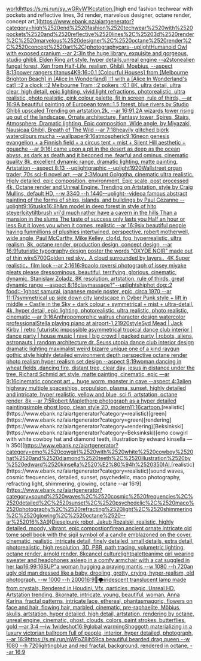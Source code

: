 [world](https://www.ebank.nz/aiartgenerator?category=world)[<https://s.mj.run/sy_wGRvW1Kc>](https://www.ebank.nz/aiartgenerator?category=%3Chttps%3A//s.mj.run/sy_wGRvW1Kc%3E)[station.](https://www.ebank.nz/aiartgenerator?category=station.)[high end fashion techwear with pockets and reflective lines, 3d render, marvelous designer, octane render, concept art,](https://www.ebank.nz/aiartgenerator?category=high%2520end%2520fashion%2520techwear%2520with%2520pockets%2520and%2520reflective%2520lines%2C%25203d%2520render%2C%2520marvelous%2520designer%2C%2520octane%2520render%2C%2520concept%2520art%2C)[photography](https://www.ebank.nz/aiartgenerator?category=photography)[cars](https://www.ebank.nz/aiartgenerator?category=cars)[--uplight](https://www.ebank.nz/aiartgenerator?category=--uplight)[Humanoid Owl with exposed cranium --ar 2:3](https://www.ebank.nz/aiartgenerator?category=Humanoid%2520Owl%2520with%2520exposed%2520cranium%2520--ar%25202%3A3)[In the huge library, exquisite and gorgeous, studio ghibli, Elden Ring art style, hyper details,unreal engine --a2](https://www.ebank.nz/aiartgenerator?category=In%2520the%2520huge%2520library%2C%2520exquisite%2520and%2520gorgeous%2C%2520studio%2520ghibli%2C%2520Elden%2520Ring%2520art%2520style%2C%2520hyper%2520details%2Cunreal%2520engine%2520--a2)[stone](https://www.ebank.nz/aiartgenerator?category=stone)[alien fungal forest, Xen from Half-Life, realism, Ghibli, Moebius, --aspect 8:13](https://www.ebank.nz/aiartgenerator?category=alien%2520fungal%2520forest%2C%2520Xen%2520from%2520Half-Life%2C%2520realism%2C%2520Ghibli%2C%2520Moebius%2C%2520--aspect%25208%3A13)[power rangers titanus](https://www.ebank.nz/aiartgenerator?category=power%2520rangers%2520titanus)[4K](https://www.ebank.nz/aiartgenerator?category=4K)[9:16](https://www.ebank.nz/aiartgenerator?category=9%3A16)[::0.1 [Colourful Houses] from [Melbourne Brighton Beach] in [Alice In Wonderland] ::1 with a [Alice In Wonderland's cat] ::2 a clock ::2 Melbourne Tram ::2 pokers ::0.1 8K, ultra detail, ultra clear, high detail, epic lighting, vivid light refractions, photorealistic, ultra realistic, photo realistic, pink colour palette, fit in screen, rule of thirds, —ar 16:9](https://www.ebank.nz/aiartgenerator?category=%3A%3A0.1%2520%5BColourful%2520Houses%5D%2520from%2520%5BMelbourne%2520Brighton%2520Beach%5D%2520in%2520%5BAlice%2520In%2520Wonderland%5D%2520%3A%3A1%2520with%2520a%2520%5BAlice%2520In%2520Wonderland%27s%2520cat%5D%2520%3A%3A2%2520a%2520clock%2520%3A%3A2%2520Melbourne%2520Tram%2520%3A%3A2%2520pokers%2520%3A%3A0.1%25208K%2C%2520ultra%2520detail%2C%2520ultra%2520clear%2C%2520high%2520detail%2C%2520epic%2520lighting%2C%2520vivid%2520light%2520refractions%2C%2520photorealistic%2C%2520ultra%2520realistic%2C%2520photo%2520realistic%2C%2520pink%2520colour%2520palette%2C%2520fit%2520in%2520screen%2C%2520rule%2520of%2520thirds%2C%2520%E2%80%94ar%252016%3A9)[A beautiful painting of  European town::1.5,forest, blue rivers,by Studio Ghibli upscaled Trending on artstation,2k, --ar 16:9](https://www.ebank.nz/aiartgenerator?category=A%2520beautiful%2520painting%2520of%2520%2520European%2520town%3A%3A1.5%2Cforest%2C%2520blue%2520rivers%2Cby%2520Studio%2520Ghibli%2520upscaled%2520Trending%2520on%2520artstation%2C2k%2C%2520--ar%252016%3A9)[1.2](https://www.ebank.nz/aiartgenerator?category=1.2)[A wizards tower rising up out of the landscape, Ornate architecture, Fantasy tower, Spires, Stairs, Atmosphere, Dramatic lighting, Epic composition, Wide angle, by Miyazaki, Nausicaa Ghibli, Breath of The Wild --ar 7:18](https://www.ebank.nz/aiartgenerator?category=A%2520wizards%2520tower%2520rising%2520up%2520out%2520of%2520the%2520landscape%2C%2520Ornate%2520architecture%2C%2520Fantasy%2520tower%2C%2520Spires%2C%2520Stairs%2C%2520Atmosphere%2C%2520Dramatic%2520lighting%2C%2520Epic%2520composition%2C%2520Wide%2520angle%2C%2520by%2520Miyazaki%2C%2520Nausicaa%2520Ghibli%2C%2520Breath%2520of%2520The%2520Wild%2520--ar%25207%3A18)[heavily glitched björk watercilours mucha --wallpaper](https://www.ebank.nz/aiartgenerator?category=heavily%2520glitched%2520bj%C3%B6rk%2520watercilours%2520mucha%2520--wallpaper)[9:16](https://www.ebank.nz/aiartgenerator?category=9%3A16)[atmospheric](https://www.ebank.nz/aiartgenerator?category=atmospheric)[9:16](https://www.ebank.nz/aiartgenerator?category=9%3A16)[neon genesis evangelion + a Finnish field + a circus tent + mist + Silent Hill aesthetic + gouache --ar 9:16](https://www.ebank.nz/aiartgenerator?category=neon%2520genesis%2520evangelion%2520%2B%2520a%2520Finnish%2520field%2520%2B%2520a%2520circus%2520tent%2520%2B%2520mist%2520%2B%2520Silent%2520Hill%2520aesthetic%2520%2B%2520gouache%2520--ar%25209%3A16)[I came upon a pit in the desert as deep as the ocean abyss, as dark as death and it beconed me, fearful and ominus, cinematic quality 8k, excellent dynamic range, dramatic lighting, matte painting, Artstation --aspect 8:13 --uplight](https://www.ebank.nz/aiartgenerator?category=I%2520came%2520upon%2520a%2520pit%2520in%2520the%2520desert%2520as%2520deep%2520as%2520the%2520ocean%2520abyss%2C%2520as%2520dark%2520as%2520death%2520and%2520it%2520beconed%2520me%2C%2520fearful%2520and%2520ominus%2C%2520cinematic%2520quality%25208k%2C%2520excellent%2520dynamic%2520range%2C%2520dramatic%2520lighting%2C%2520matte%2520painting%2C%2520Artstation%2520--aspect%25208%3A13%2520--uplight)[graphic,](https://www.ebank.nz/aiartgenerator?category=graphic%2C)[--uplight](https://www.ebank.nz/aiartgenerator?category=--uplight)[1920](https://www.ebank.nz/aiartgenerator?category=1920)[Wallstreet organ trader, 70s sci-fi novel art, —ar 2:3](https://www.ebank.nz/aiartgenerator?category=Wallstreet%2520organ%2520trader%2C%252070s%2520sci-fi%2520novel%2520art%2C%2520%E2%80%94ar%25202%3A3)[Mount Golgotha, cinematic ultra realistic. Higly detailed, epic composition. environment. Epic scale, post processed 4k, Octane render and Unreal Engine. Trending on Artstation, style by Craig Mullins, default HD, --w 3340 --h 1440](https://www.ebank.nz/aiartgenerator?category=Mount%2520Golgotha%2C%2520cinematic%2520ultra%2520realistic.%2520Higly%2520detailed%2C%2520epic%2520composition.%2520environment.%2520Epic%2520scale%2C%2520post%2520processed%25204k%2C%2520Octane%2520render%2520and%2520Unreal%2520Engine.%2520Trending%2520on%2520Artstation%2C%2520style%2520by%2520Craig%2520Mullins%2C%2520default%2520HD%2C%2520--w%25203340%2520--h%25201440)[--uplight](https://www.ebank.nz/aiartgenerator?category=--uplight)[--video](https://www.ebank.nz/aiartgenerator?category=--video)[a famous abstract  painting of the forms of ships, islands, and buildings by Paul Cézanne --uplight](https://www.ebank.nz/aiartgenerator?category=a%2520famous%2520abstract%2520%2520painting%2520of%2520the%2520forms%2520of%2520ships%2C%2520islands%2C%2520and%2520buildings%2520by%2520Paul%2520C%C3%A9zanne%2520--uplight)[9:16](https://www.ebank.nz/aiartgenerator?category=9%3A16)[tusks](https://www.ebank.nz/aiartgenerator?category=tusks)[16:8](https://www.ebank.nz/aiartgenerator?category=16%3A8)[h&m model in deep forest in style of hito steyerl](https://www.ebank.nz/aiartgenerator?category=h%26m%2520model%2520in%2520deep%2520forest%2520in%2520style%2520of%2520hito%2520steyerl)[city](https://www.ebank.nz/aiartgenerator?category=city)[tiltbrush vr](https://www.ebank.nz/aiartgenerator?category=tiltbrush%2520vr)[i'd much rather have a cavern in the hills Than a mansion in the slums The taste of success only lasts you Half an hour or less But it loves you when it comes, realistic --ar 16:9](https://www.ebank.nz/aiartgenerator?category=i%27d%2520much%2520rather%2520have%2520a%2520cavern%2520in%2520the%2520hills%2520Than%2520a%2520mansion%2520in%2520the%2520slums%2520The%2520taste%2520of%2520success%2520only%2520lasts%2520you%2520Half%2520an%2520hour%2520or%2520less%2520But%2520it%2520loves%2520you%2520when%2520it%2520comes%2C%2520realistic%2520--ar%252016%3A9)[six beautiful people having fun](https://www.ebank.nz/aiartgenerator?category=six%2520beautiful%2520people%2520having%2520fun)[millions of plushies intertwined, perspective, robert motherwell, wide angle, Paul McCarthy, Mike Kelley, clo4d, fog, hyperrealistic, ultra realism, 8k, octane render, production design, concept design, --ar 16:9](https://www.ebank.nz/aiartgenerator?category=millions%2520of%2520plushies%2520intertwined%2C%2520perspective%2C%2520robert%2520motherwell%2C%2520wide%2520angle%2C%2520Paul%2520McCarthy%2C%2520Mike%2520Kelley%2C%2520clo4d%2C%2520fog%2C%2520hyperrealistic%2C%2520ultra%2520realism%2C%25208k%2C%2520octane%2520render%2C%2520production%2520design%2C%2520concept%2520design%2C%2520--ar%252016%3A9)[futuristic  typography design poster the words "OXYDE NOIR" made out of thin wire](https://www.ebank.nz/aiartgenerator?category=futuristic%2520%2520typography%2520design%2520poster%2520the%2520words%2520%22OXYDE%2520NOIR%22%2520made%2520out%2520of%2520thin%2520wire)[5700](https://www.ebank.nz/aiartgenerator?category=5700)[Golden red sky，A cloud surrounded by layers，4K,Super realistic，film look --ar 2:1](https://www.ebank.nz/aiartgenerator?category=Golden%2520red%2520sky%EF%BC%8CA%2520cloud%2520surrounded%2520by%2520layers%EF%BC%8C4K%2CSuper%2520realistic%EF%BC%8Cfilm%2520look%2520--ar%25202%3A1)[6](https://www.ebank.nz/aiartgenerator?category=6)[16:9](https://www.ebank.nz/aiartgenerator?category=16%3A9)[paolo roversi photograph of issey miyake pleats please dress](https://www.ebank.nz/aiartgenerator?category=paolo%2520roversi%2520photograph%2520of%2520issey%2520miyake%2520pleats%2520please%2520dress)[ominous, beautiful, terrifying, glorious, cinematic, dynamic, Stanislaw Zoladz, 8K resolution, artstation, rule of thirds, great dynamic range --aspect 8:16](https://www.ebank.nz/aiartgenerator?category=ominous%2C%2520beautiful%2C%2520terrifying%2C%2520glorious%2C%2520cinematic%2C%2520dynamic%2C%2520Stanislaw%2520Zoladz%2C%25208K%2520resolution%2C%2520artstation%2C%2520rule%2520of%2520thirds%2C%2520great%2520dynamic%2520range%2520--aspect%25208%3A16)[clay](https://www.ebank.nz/aiartgenerator?category=clay)[massage?"](https://www.ebank.nz/aiartgenerator?category=massage%3F%22)[--uplight](https://www.ebank.nz/aiartgenerator?category=--uplight)[ship](https://www.ebank.nz/aiartgenerator?category=ship)[hot dog::2 food::-1](https://www.ebank.nz/aiartgenerator?category=hot%2520dog%3A%3A2%2520food%3A%3A-1)[ghost samurai, japanese movie poster, epic, circa 1970 --ar 11:17](https://www.ebank.nz/aiartgenerator?category=ghost%2520samurai%2C%2520japanese%2520movie%2520poster%2C%2520epic%2C%2520circa%25201970%2520--ar%252011%3A17)[symmetrical up side down city landscape in Cyber Punk style + lift in middle + Castle in the Sky + dark colour + symmetrical + mist + ultra-detail, 4k, hyper detail, epic lighting, photorealistic, ultra realistic, photo realistic, cinematic —ar 9:16](https://www.ebank.nz/aiartgenerator?category=symmetrical%2520up%2520side%2520down%2520city%2520landscape%2520in%2520Cyber%2520Punk%2520style%2520%2B%2520lift%2520in%2520middle%2520%2B%2520Castle%2520in%2520the%2520Sky%2520%2B%2520dark%2520colour%2520%2B%2520symmetrical%2520%2B%2520mist%2520%2B%2520ultra-detail%2C%25204k%2C%2520hyper%2520detail%2C%2520epic%2520lighting%2C%2520photorealistic%2C%2520ultra%2520realistic%2C%2520photo%2520realistic%2C%2520cinematic%2520%E2%80%94ar%25209%3A16)[Anthropomorphic walrus character design watercolor professional](https://www.ebank.nz/aiartgenerator?category=Anthropomorphic%2520walrus%2520character%2520design%2520watercolor%2520professional)[Stella playing piano at airport](https://www.ebank.nz/aiartgenerator?category=Stella%2520playing%2520piano%2520at%2520airport)[-1.2](https://www.ebank.nz/aiartgenerator?category=-1.2)[1920](https://www.ebank.nz/aiartgenerator?category=1920)[style](https://www.ebank.nz/aiartgenerator?category=style)[Syd Mead | Jack Kirby | retro futuristic impossible asymmetrical tropical dance club interior | dance party | house music | rave | big crowd | packed party |  robots, aliens, astronauts | random architecture dr. Seuss utopia dance club interior design dramatic lighting maximalist weird bizarre unique one of a kind raygun gothic style highly detailed environment depth perspective octane render photo realism hyper realism set design --aspect 9:19](https://www.ebank.nz/aiartgenerator?category=Syd%2520Mead%2520%7C%2520Jack%2520Kirby%2520%7C%2520retro%2520futuristic%2520impossible%2520asymmetrical%2520tropical%2520dance%2520club%2520interior%2520%7C%2520dance%2520party%2520%7C%2520house%2520music%2520%7C%2520rave%2520%7C%2520big%2520crowd%2520%7C%2520packed%2520party%2520%7C%2520%2520robots%2C%2520aliens%2C%2520astronauts%2520%7C%2520random%2520architecture%2520dr.%2520Seuss%2520utopia%2520dance%2520club%2520interior%2520design%2520dramatic%2520lighting%2520maximalist%2520weird%2520bizarre%2520unique%2520one%2520of%2520a%2520kind%2520raygun%2520gothic%2520style%2520highly%2520detailed%2520environment%2520depth%2520perspective%2520octane%2520render%2520photo%2520realism%2520hyper%2520realism%2520set%2520design%2520--aspect%25209%3A19)[woman dancing in wheat fields ,dancing fire, distant tree, clear day, jesus in distance under the tree, Richard Schmid art style, matte painting, cinematic, epic —ar 9:16](https://www.ebank.nz/aiartgenerator?category=woman%2520dancing%2520in%2520wheat%2520fields%2520%2Cdancing%2520fire%2C%2520distant%2520tree%2C%2520clear%2520day%2C%2520jesus%2520in%2520distance%2520under%2520the%2520tree%2C%2520Richard%2520Schmid%2520art%2520style%2C%2520matte%2520painting%2C%2520cinematic%2C%2520epic%2520%E2%80%94ar%25209%3A16)[cinematic concept art ，huge worm, monster in cave  --aspect 4:3](https://www.ebank.nz/aiartgenerator?category=cinematic%2520concept%2520art%2520%EF%BC%8Chuge%2520worm%2C%2520monster%2520in%2520cave%2520%2520--aspect%25204%3A3)[alien highway multiple spaceships, propulsion, plasma, sunset, highly detailed and intricate, hyper realistic, yellow and blue, sci fi, artstation, octane render, 8k --ar 7:5](https://www.ebank.nz/aiartgenerator?category=alien%2520highway%2520multiple%2520spaceships%2C%2520propulsion%2C%2520plasma%2C%2520sunset%2C%2520highly%2520detailed%2520and%2520intricate%2C%2520hyper%2520realistic%2C%2520yellow%2520and%2520blue%2C%2520sci%2520fi%2C%2520artstation%2C%2520octane%2520render%2C%25208k%2520--ar%25207%3A5)[Robert Maplethorp photograph as a hyper detailed painting](https://www.ebank.nz/aiartgenerator?category=Robert%2520Maplethorp%2520photograph%2520as%2520a%2520hyper%2520detailed%2520painting)[simple ghost logo, clean style 2D, modern](https://www.ebank.nz/aiartgenerator?category=simple%2520ghost%2520logo%2C%2520clean%2520style%25202D%2C%2520modern)[11:16](https://www.ebank.nz/aiartgenerator?category=11%3A16)[cartoon.](https://www.ebank.nz/aiartgenerator?category=cartoon.)[realistic](https://www.ebank.nz/aiartgenerator?category=realistic)[green](https://www.ebank.nz/aiartgenerator?category=green)[rendering](https://www.ebank.nz/aiartgenerator?category=rendering)[Beksinkski](https://www.ebank.nz/aiartgenerator?category=Beksinkski)[emo cowgirl with white cowboy hat and diamond teeth, illustration by edward kinsella —h 350](https://www.ebank.nz/aiartgenerator?category=emo%2520cowgirl%2520with%2520white%2520cowboy%2520hat%2520and%2520diamond%2520teeth%2C%2520illustration%2520by%2520edward%2520kinsella%2520%E2%80%94h%2520350)[AI.](https://www.ebank.nz/aiartgenerator?category=AI.)[realistic](https://www.ebank.nz/aiartgenerator?category=realistic)[sound waves, cosmic frequencies, detailed, sunset, psychedelic, maco photography, refracting light, shimmering, glowing, octane --ar 16:9](https://www.ebank.nz/aiartgenerator?category=sound%2520waves%2C%2520cosmic%2520frequencies%2C%2520detailed%2C%2520sunset%2C%2520psychedelic%2C%2520maco%2520photography%2C%2520refracting%2520light%2C%2520shimmering%2C%2520glowing%2C%2520octane%2520--ar%252016%3A9)[Dieselpunk robot, Jakub Rozalski, realistic, highly detailed, moody, vibrant, epic compostion](https://www.ebank.nz/aiartgenerator?category=Dieselpunk%2520robot%2C%2520Jakub%2520Rozalski%2C%2520realistic%2C%2520highly%2520detailed%2C%2520moody%2C%2520vibrant%2C%2520epic%2520compostion)[fire](https://www.ebank.nz/aiartgenerator?category=fire)[an ancient ornate intricate old tome spell book with the sigil symbol of a candle emblazoned on the cover, cinematic, realistic, intricate detail, finely detailed, small details, extra detail, photorealistic, high resolution, 3D, PBR, path tracing, volumetric lighting, octane render, arnold render, 8k](https://www.ebank.nz/aiartgenerator?category=an%2520ancient%2520ornate%2520intricate%2520old%2520tome%2520spell%2520book%2520with%2520the%2520sigil%2520symbol%2520of%2520a%2520candle%2520emblazoned%2520on%2520the%2520cover%2C%2520cinematic%2C%2520realistic%2C%2520intricate%2520detail%2C%2520finely%2520detailed%2C%2520small%2520details%2C%2520extra%2520detail%2C%2520photorealistic%2C%2520high%2520resolution%2C%25203D%2C%2520PBR%2C%2520path%2520tracing%2C%2520volumetric%2520lighting%2C%2520octane%2520render%2C%2520arnold%2520render%2C%25208k)[cancel culture](https://www.ebank.nz/aiartgenerator?category=cancel%2520culture)[light](https://www.ebank.nz/aiartgenerator?category=light)[palette](https://www.ebank.nz/aiartgenerator?category=palette)[anime girl wearing sweater and headphones asleep in a comfy armchair with a cat suggled in her lap](https://www.ebank.nz/aiartgenerator?category=anime%2520girl%2520wearing%2520sweater%2520and%2520headphones%2520asleep%2520in%2520a%2520comfy%2520armchair%2520with%2520a%2520cat%2520suggled%2520in%2520her%2520lap)[16:9](https://www.ebank.nz/aiartgenerator?category=16%3A9)[9:16](https://www.ebank.nz/aiartgenerator?category=9%3A16)[SUP"](https://www.ebank.nz/aiartgenerator?category=SUP%22)[a woman hugging a praying mantis --w 1080 --h 720](https://www.ebank.nz/aiartgenerator?category=a%2520woman%2520hugging%2520a%2520praying%2520mantis%2520--w%25201080%2520--h%2520720)[an ugly old man dressed like a baby, drooling, grotty, crying, hyper-realism, old photograph, --w 1000 --h 2000](https://www.ebank.nz/aiartgenerator?category=an%2520ugly%2520old%2520man%2520dressed%2520like%2520a%2520baby%2C%2520drooling%2C%2520grotty%2C%2520crying%2C%2520hyper-realism%2C%2520old%2520photograph%2C%2520--w%25201000%2520--h%25202000)[16:9](https://www.ebank.nz/aiartgenerator?category=16%3A9)[🐉🌪](https://www.ebank.nz/aiartgenerator?category=%F0%9F%90%89%F0%9F%8C%AA)[iridescent translucent lamp made from crystals, Rendered in Houdini, Vfx, particles, magic, Unreal HD, Artstation trending, 8k](https://www.ebank.nz/aiartgenerator?category=iridescent%2520translucent%2520lamp%2520made%2520from%2520crystals%2C%2520Rendered%2520in%2520Houdini%2C%2520Vfx%2C%2520particles%2C%2520magic%2C%2520Unreal%2520HD%2C%2520Artstation%2520trending%2C%25208k)[ornate, intricate, young, beautiful, woman, Anna Karina, fractal patterns, intricate lace, ethereal, phantasmagoric, flowers on face and hair, flowing hair, marbled, cinematic, pre-raphaelite, Möbius, skulls, artstation, hyper detailed, high detail, artstation, rendering by octane, unreal engine, cinematic, ghost, clouds, colors, paint strokes, butterflies, gold —ar 3:4 —iw 1](https://www.ebank.nz/aiartgenerator?category=ornate%2C%2520intricate%2C%2520young%2C%2520beautiful%2C%2520woman%2C%2520Anna%2520Karina%2C%2520fractal%2520patterns%2C%2520intricate%2520lace%2C%2520ethereal%2C%2520phantasmagoric%2C%2520flowers%2520on%2520face%2520and%2520hair%2C%2520flowing%2520hair%2C%2520marbled%2C%2520cinematic%2C%2520pre-raphaelite%2C%2520M%C3%B6bius%2C%2520skulls%2C%2520artstation%2C%2520hyper%2520detailed%2C%2520high%2520detail%2C%2520artstation%2C%2520rendering%2520by%2520octane%2C%2520unreal%2520engine%2C%2520cinematic%2C%2520ghost%2C%2520clouds%2C%2520colors%2C%2520paint%2520strokes%2C%2520butterflies%2C%2520gold%2520%E2%80%94ar%25203%3A4%2520%E2%80%94iw%25201)[wideshot](https://www.ebank.nz/aiartgenerator?category=wideshot)[16:9](https://www.ebank.nz/aiartgenerator?category=16%3A9)[global warming](https://www.ebank.nz/aiartgenerator?category=global%2520warming)[Shoggoth materializing in a luxury victorian ballroom full of people, interior, hyper detailed, photograph, --ar 16:9](https://www.ebank.nz/aiartgenerator?category=Shoggoth%2520materializing%2520in%2520a%2520luxury%2520victorian%2520ballroom%2520full%2520of%2520people%2C%2520interior%2C%2520hyper%2520detailed%2C%2520photograph%2C%2520--ar%252016%3A9)[<https://s.mj.run/nWFoZ8ih59c>](https://www.ebank.nz/aiartgenerator?category=%3Chttps%3A//s.mj.run/nWFoZ8ih59c%3E)[a beautiful bearded drag queen --w 1080 --h 720](https://www.ebank.nz/aiartgenerator?category=a%2520beautiful%2520bearded%2520drag%2520queen%2520--w%25201080%2520--h%2520720)[lighting](https://www.ebank.nz/aiartgenerator?category=lighting)[blue and red fractal, background, rendered in octane, --ar 16:9](https://www.ebank.nz/aiartgenerator?category=blue%2520and%2520red%2520fractal%2C%2520background%2C%2520rendered%2520in%2520octane%2C%2520--ar%252016%3A9)